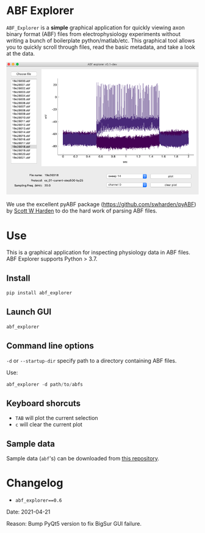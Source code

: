 # ABF Explorer

`ABF_Explorer` is a **simple** graphical application for quickly viewing axon binary format (ABF) files from electrophysiology experiments without writing a bunch of boilerplate python/matlab/etc. This graphical tool allows you to quickly scroll through files, read the basic metadata, and take a look at the data.

![ABF_Explorer UI](https://github.com/nkicg6/ABF_Explorer/raw/master/docs/img/abfexplorer-example.png "ABF Explorer UI")

We use the excellent pyABF package (https://github.com/swharden/pyABF) by [Scott W Harden](https://github.com/swharden) to do the hard work of parsing ABF files.

# Use

This is a graphical application for inspecting physiology data in ABF files. ABF Explorer supports Python > 3.7.

## Install

```bash
pip install abf_explorer
```

## Launch GUI

```bash
abf_explorer
```

## Command line options

`-d` or `--startup-dir` specify path to a directory containing ABF files.

Use:

```python
abf_explorer -d path/to/abfs
```

## Keyboard shorcuts

- `TAB` will plot the current selection
- `c` will clear the current plot

## Sample data

Sample data (`abf`'s) can be downloaded from [this repository](https://github.com/nkicg6/ABF_Explorer/tree/master/data/abfs).

# Changelog

- `abf_explorer==0.6` 

Date: 2021-04-21

Reason: Bump PyQt5 version to fix BigSur GUI failure. 

